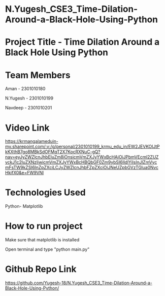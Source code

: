 # N.Yugesh_CSE3_Time-Dilation-Around-a-Black-Hole-Using-Python


# Project Title - Time Dilation Around a Black Hole Using Python


# Team Members 

Aman - 2301010180

N.Yugesh - 2301010199

Navdeep - 2301010201


# Video Link

https://krmangalameduin-my.sharepoint.com/:v:/g/personal/2301010199_krmu_edu_in/EW2JEVKOIJtPkKXthB7go8MBkSdOFMqT2X7KocRXNuC-gQ?nav=eyJyZWZlcnJhbEluZm8iOnsicmVmZXJyYWxBcHAiOiJPbmVEcml2ZUZvckJ1c2luZXNzIiwicmVmZXJyYWxBcHBQbGF0Zm9ybSI6IldlYiIsInJlZmVycmFsTW9kZSI6InZpZXciLCJyZWZlcnJhbFZpZXciOiJNeUZpbGVzTGlua0NvcHkifX0&e=FW9VNl

# Technologies Used 

Python- Matplotlib


# How to run project

Make sure that matplotlib is installed

Open terminal and type "python main.py"

# Github Repo Link
https://github.com/Yugesh-18/N.Yugesh_CSE3_Time-Dilation-Around-a-Black-Hole-Using-Python/
